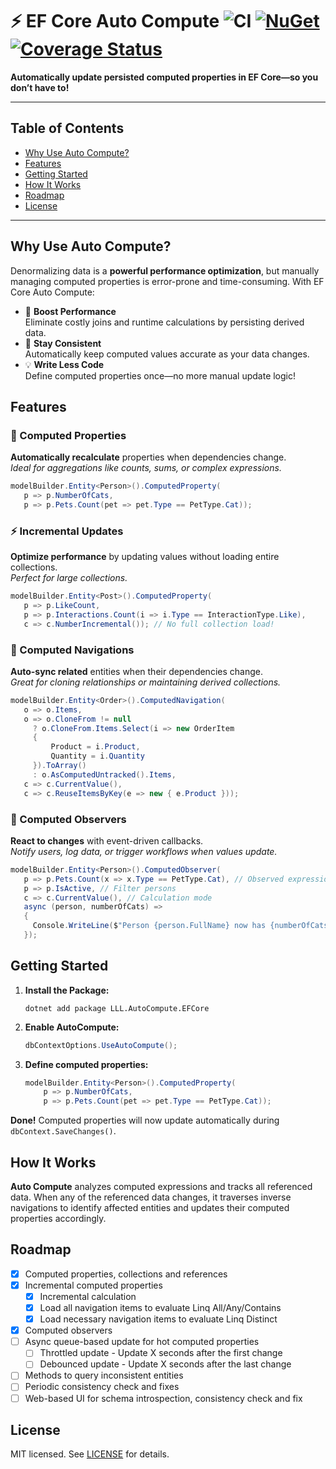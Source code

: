 # ⚡ EF Core Auto Compute ![CI](https://github.com/lucaslorentz/auto-compute/workflows/CI/badge.svg) [![NuGet](https://img.shields.io/nuget/v/LLL.AutoCompute.EFCore.svg)](https://www.nuget.org/packages/LLL.AutoCompute.EFCore) [![Coverage Status](https://coveralls.io/repos/github/lucaslorentz/auto-compute/badge.svg?branch=main)](https://coveralls.io/github/lucaslorentz/auto-compute)

**Automatically update persisted computed properties in EF Core—so you don’t have to!**

---

## Table of Contents
- [Why Use Auto Compute?](#why-use-auto-compute)
- [Features](#features)
- [Getting Started](#getting-started)
- [How It Works](#how-it-works)
- [Roadmap](#roadmap)
- [License](#license)

---

## Why Use Auto Compute?

Denormalizing data is a **powerful performance optimization**, but manually managing computed properties is error-prone and time-consuming. With EF Core Auto Compute:

- 🚀 **Boost Performance**  
  Eliminate costly joins and runtime calculations by persisting derived data.
- 🔄 **Stay Consistent**  
  Automatically keep computed values accurate as your data changes.
- 💡 **Write Less Code**  
  Define computed properties once—no more manual update logic!

## Features

### 🔧 Computed Properties
**Automatically recalculate** properties when dependencies change.  
*Ideal for aggregations like counts, sums, or complex expressions.*

```csharp
modelBuilder.Entity<Person>().ComputedProperty(
   p => p.NumberOfCats,
   p => p.Pets.Count(pet => pet.Type == PetType.Cat));
```

### ⚡ Incremental Updates
**Optimize performance** by updating values without loading entire collections.  
*Perfect for large collections.*

```csharp
modelBuilder.Entity<Post>().ComputedProperty(
   p => p.LikeCount,
   p => p.Interactions.Count(i => i.Type == InteractionType.Like),
   c => c.NumberIncremental()); // No full collection load!
```

### 🔗 Computed Navigations
**Auto-sync related** entities when their dependencies change.  
*Great for cloning relationships or maintaining derived collections.*

```csharp
modelBuilder.Entity<Order>().ComputedNavigation(
   o => o.Items,
   o => o.CloneFrom != null
     ? o.CloneFrom.Items.Select(i => new OrderItem
     {
         Product = i.Product,
         Quantity = i.Quantity
     }).ToArray()
     : o.AsComputedUntracked().Items,
   c => c.CurrentValue(),
   c => c.ReuseItemsByKey(e => new { e.Product }));
```

### 👀 Computed Observers
**React to changes** with event-driven callbacks.  
*Notify users, log data, or trigger workflows when values update.*

```csharp
modelBuilder.Entity<Person>().ComputedObserver(
   p => p.Pets.Count(x => x.Type == PetType.Cat), // Observed expression
   p => p.IsActive, // Filter persons
   c => c.CurrentValue(), // Calculation mode
   async (person, numberOfCats) =>
   {
     Console.WriteLine($"Person {person.FullName} now has {numberOfCats} cats.");
   });
```

## Getting Started

1. **Install the Package:**  
    ```
    dotnet add package LLL.AutoCompute.EFCore
    ```

2. **Enable AutoCompute:**  
   ```csharp
   dbContextOptions.UseAutoCompute();
   ```

3. **Define computed properties:**
    ```csharp
    modelBuilder.Entity<Person>().ComputedProperty(
        p => p.NumberOfCats,
        p => p.Pets.Count(pet => pet.Type == PetType.Cat));
    ```

**Done!** Computed properties will now update automatically during `dbContext.SaveChanges()`.

## How It Works

**Auto Compute** analyzes computed expressions and tracks all referenced data. When any of the referenced data changes, it traverses inverse navigations to identify affected entities and updates their computed properties accordingly.

## Roadmap

- [x] Computed properties, collections and references
- [x] Incremental computed properties
   - [x] Incremental calculation
   - [x] Load all navigation items to evaluate Linq All/Any/Contains
   - [x] Load necessary navigation items to evaluate Linq Distinct 
- [x] Computed observers
- [ ] Async queue-based update for hot computed properties
  - [ ] Throttled update - Update X seconds after the first change
  - [ ] Debounced update - Update X seconds after the last change
- [ ] Methods to query inconsistent entities
- [ ] Periodic consistency check and fixes
- [ ] Web-based UI for schema introspection, consistency check and fix

## License
MIT licensed. See [LICENSE](LICENSE) for details.
